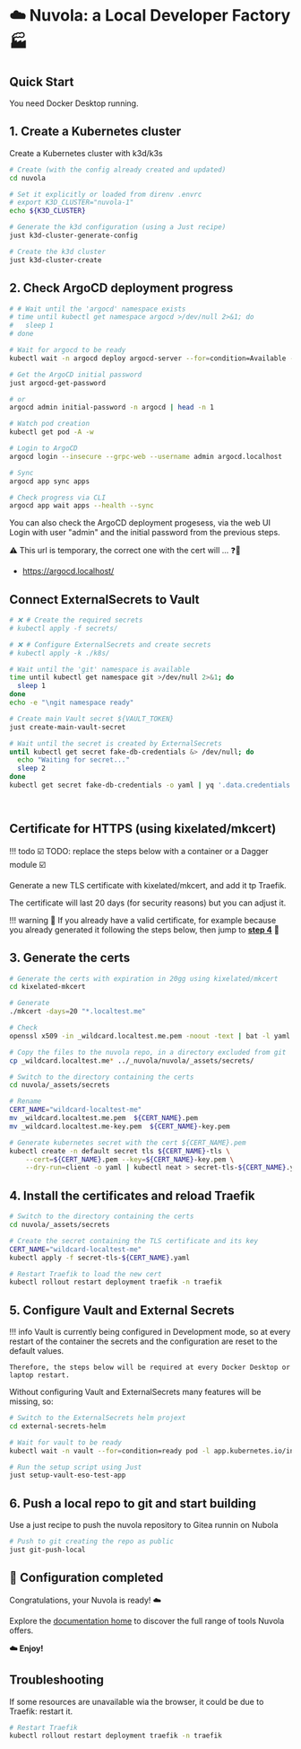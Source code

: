 # ☁️ Nuvola: a Local Developer Factory 🏭

## Quick Start

You need Docker Desktop running.

## 1. Create a Kubernetes cluster

Create a Kubernetes cluster with k3d/k3s

```sh
# Create (with the config already created and updated)
cd nuvola

# Set it explicitly or loaded from direnv .envrc
# export K3D_CLUSTER="nuvola-1"
echo ${K3D_CLUSTER}

# Generate the k3d configuration (using a Just recipe)
just k3d-cluster-generate-config

# Create the k3d cluster
just k3d-cluster-create

```

## 2. Check ArgoCD deployment progress

```sh
# # Wait until the 'argocd' namespace exists
# time until kubectl get namespace argocd >/dev/null 2>&1; do
#   sleep 1
# done

# Wait for argocd to be ready
kubectl wait -n argocd deploy argocd-server --for=condition=Available --timeout=20m && argocd admin initial-password -n argocd | head -n 1

# Get the ArgoCD initial password
just argocd-get-password

# or
argocd admin initial-password -n argocd | head -n 1

# Watch pod creation
kubectl get pod -A -w

# Login to ArgoCD
argocd login --insecure --grpc-web --username admin argocd.localhost

# Sync
argocd app sync apps

# Check progress via CLI
argocd app wait apps --health --sync

```

You can also check the ArgoCD deployment progesess, via the web UI
Login with user "admin" and the initial password from the previous steps.

⚠️ This url is temporary, the correct one with the cert will ... ❓💭

- <https://argocd.localhost/>

## Connect ExternalSecrets to Vault

```sh
# ❌ # Create the required secrets
# kubectl apply -f secrets/

# ❌ # Configure ExternalSecrets and create secrets
# kubectl apply -k ./k8s/

# Wait until the 'git' namespace is available
time until kubectl get namespace git >/dev/null 2>&1; do
  sleep 1
done
echo -e "\ngit namespace ready"

# Create main Vault secret ${VAULT_TOKEN}
just create-main-vault-secret

# Wait until the secret is created by ExternalSecrets
until kubectl get secret fake-db-credentials &> /dev/null; do
  echo "Waiting for secret..."
  sleep 2
done
kubectl get secret fake-db-credentials -o yaml | yq '.data.credentials | @base64d'




```

## Certificate for HTTPS (using kixelated/mkcert)

!!! todo
    ☑️ TODO: replace the steps below with a container or a Dagger module ☑️

Generate a new TLS certificate with kixelated/mkcert, and add it tp Traefik.

The certificate will last 20 days (for security reasons) but you can adjust it.

!!! warning
    🛫 If you already have a valid certificate, for example because you already generated
    it following the steps below, then jump to [__step 4__](#4-install-the-certificates-and-reload-traefik) 🛫

## 3. Generate the certs

```sh
# Generate the certs with expiration in 20gg using kixelated/mkcert
cd kixelated-mkcert

# Generate
./mkcert -days=20 "*.localtest.me"

# Check
openssl x509 -in _wildcard.localtest.me.pem -noout -text | bat -l yaml

# Copy the files to the nuvola repo, in a directory excluded from git
cp _wildcard.localtest.me* ../_nuvola/nuvola/_assets/secrets/

# Switch to the directory containing the certs
cd nuvola/_assets/secrets

# Rename
CERT_NAME="wildcard-localtest-me"
mv _wildcard.localtest.me.pem  ${CERT_NAME}.pem
mv _wildcard.localtest.me-key.pem  ${CERT_NAME}-key.pem

# Generate kubernetes secret with the cert ${CERT_NAME}.pem
kubectl create -n default secret tls ${CERT_NAME}-tls \
    --cert=${CERT_NAME}.pem --key=${CERT_NAME}-key.pem \
    --dry-run=client -o yaml | kubectl neat > secret-tls-${CERT_NAME}.yaml
```

## 4. Install the certificates and reload Traefik

```sh
# Switch to the directory containing the certs
cd nuvola/_assets/secrets

# Create the secret containing the TLS certificate and its key
CERT_NAME="wildcard-localtest-me"
kubectl apply -f secret-tls-${CERT_NAME}.yaml

# Restart Traefik to load the new cert
kubectl rollout restart deployment traefik -n traefik

```

## 5. Configure Vault and External Secrets

!!! info
    Vault is currently being configured in Development mode, so at every restart
    of the container the secrets and the configuration are reset to the default values.

    Therefore, the steps below will be required at every Docker Desktop or laptop restart.

Without configuring Vault and ExternalSecrets many features will be missing, so:

```sh
# Switch to the ExternalSecrets helm projext
cd external-secrets-helm

# Wait for vault to be ready
kubectl wait -n vault --for=condition=ready pod -l app.kubernetes.io/instance=vault

# Run the setup script using Just
just setup-vault-eso-test-app
```

## 6. Push a local repo to git and start building

Use a just recipe to push the nuvola repository to Gitea runnin on Nubola

```sh
# Push to git creating the repo as public
just git-push-local
```

## 🎉 Configuration completed

Congratulations, your Nuvola is ready! ☁️

Explore the [documentation home](/) to discover the full range of tools Nuvola offers.

__☁️ Enjoy!__

## Troubleshooting

If some resources are unavailable wia the browser, it could be due to Traefik: restart it.

```sh
# Restart Traefik
kubectl rollout restart deployment traefik -n traefik
```
